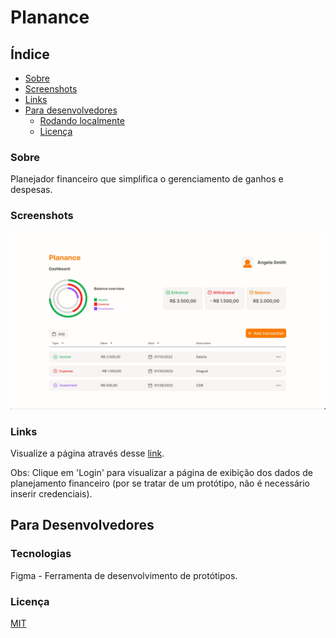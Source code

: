 
# Planance

## Índice

- [Sobre](#sobre)
- [Screenshots](#screenshots)
- [Links](#links)
- [Para desenvolvedores](#para-desenvolvedores)
  - [Rodando localmente](#rodando-localmente)
  - [Licença](#licença)
  
### Sobre

Planejador financeiro que simplifica o gerenciamento de ganhos e despesas.

### Screenshots

![App Screenshot](./.github/planance.jpg)

### Links

Visualize a página através desse [link](https://www.figma.com/proto/gqGpcKUGAWNbttogEQdy2A/planance?node-id=7-5&starting-point-node-id=7%3A5).

Obs: Clique em 'Login' para visualizar a página de exibição dos dados de planejamento financeiro (por se tratar de um protótipo, não é necessário inserir credenciais).

## Para Desenvolvedores

### Tecnologias

Figma - Ferramenta de desenvolvimento de protótipos.

### Licença

[MIT](https://choosealicense.com/licenses/mit/)
